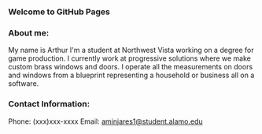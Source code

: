 ### Welcome to GitHub Pages
### About me:
My name is Arthur I'm a student at Northwest Vista working on a degree for game production. I currently work at progressive solutions where we make custom brass windows and doors. I operate all the measurements on doors and windows from a blueprint representing a household or business all on a software. 

### Contact Information:
Phone: (xxx)xxx-xxxx
Email: aminjares1@student.alamo.edu

